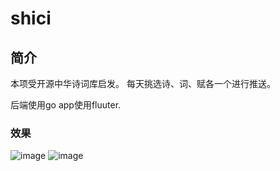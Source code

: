 # shici

## 简介
本项受开源中华诗词库启发。 每天挑选诗、词、赋各一个进行推送。

后端使用go app使用fluuter.

### 效果
![image](https://github.com/linuxMengfan/shici/blob/master/img/IMG_0161.jpeg)
![image](https://github.com/linuxMengfan/shici/blob/master/img/IMG_0163.jpeg)
